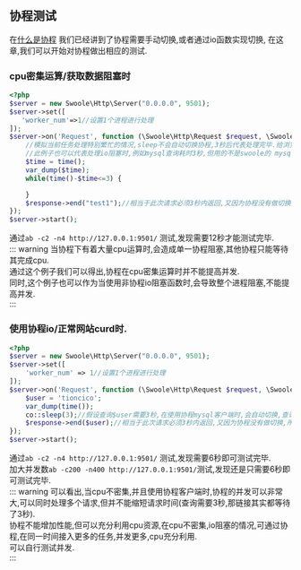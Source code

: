 ## 协程测试
在[什么是协程](/Cn/Swoole/Coroutine/introduction.md) 我们已经讲到了协程需要手动切换,或者通过io函数实现切换,  在这章,我们可以开始对协程做出相应的测试.   

### cpu密集运算/获取数据阻塞时  
```php
<?php
$server = new Swoole\Http\Server("0.0.0.0", 9501);
$server->set([
   'worker_num'=>1//设置1个进程进行处理
]);
$server->on('Request', function (\Swoole\Http\Request $request, \Swoole\Http\Response $response) {
    //模拟当前任务处理特别繁忙的情况,sleep不会自动切换协程,3秒后代表处理完毕.给浏览器返回数据
    //此例子也可以代表处理io阻塞时,例如mysql查询耗时3秒,但用的不是swoole的 mysql协程客户端
    $time = time();
    var_dump($time);
    while(time()-$time<=3) {

    }
    $response->end("test1");//相当于此次请求必须3秒内返回,又因为协程没有做切换,所以第二个请求需要3秒后才能开始处理....
});
$server->start();
```
通过`ab -c2 -n4 http://127.0.0.1:9501/` 测试,发现需要12秒才能测试完毕.   
::: warning
当协程下有着大量cpu运算时,会造成单一协程阻塞,其他协程只能等待其完成cpu.   
通过这个例子我们可以得出,协程在cpu密集运算时并不能提高并发.  
同时,这个例子也可以作为当使用非协程io阻塞函数时,会导致整个进程阻塞,不能提高并发.  
:::

### 使用协程io/正常网站curd时.   
```php
<?php
$server = new Swoole\Http\Server("0.0.0.0", 9501);
$server->set([
    'worker_num' => 1//设置1个进程进行处理
]);
$server->on('Request', function (\Swoole\Http\Request $request, \Swoole\Http\Response $response) {
    $user = 'tioncico';
    var_dump(time());
    co::sleep(3);//假设查询$user需要3秒,在使用协程mysql客户端时,会自动切换,查询完自动恢复协程.
    $response->end($user);//相当于此次请求必须3秒内返回,又因为协程没有做切换,所以第二个请求需要3秒后才能开始处理....
});
$server->start();
```

通过`ab -c2 -n4 http://127.0.0.1:9501/` 测试,发现需要6秒即可测试完毕.   
加大并发数`ab -c200 -n400 http://127.0.0.1:9501/`测试,发现还是只需要6秒即可测试完毕.   
::: warning
可以看出,当cpu不密集,并且使用协程客户端时,协程的并发可以非常大,可以同时处理多个请求,但并不能缩短请求时间(查询需要3秒,那链接其实都等待了3秒).    
协程不能增加性能,但可以充分利用cpu资源,在cpu不密集,io阻塞的情况,可通过协程,在同一时间接入更多的任务,并发更多,cpu充分利用.  
可以自行测试并发.  
:::  